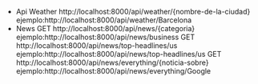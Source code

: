 
- Api Weather
    http://localhost:8000/api/weather/{nombre-de-la-ciudad}                     ejemplo:http://localhost:8000/api/weather/Barcelona
- News
    GET     http://localhost:8000/api/news/{categoria}                          ejemplo:http://localhost:8000/api/news/business
    GET     http://localhost:8000/api/news/top-headlines/us                     ejemplo:http://localhost:8000/api/news/top-headlines/us 
    GET     http://localhost:8000/api/news/everything/{noticia-sobre}           ejemplo:http://localhost:8000/api/news/everything/Google
